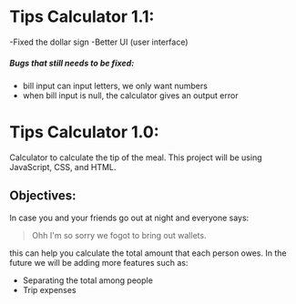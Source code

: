 # Tips Calculator 1.1:
 -Fixed the dollar sign
 -Better UI (user interface)
 ##### Bugs that still needs to be fixed:
 - bill input can input letters, we only want numbers
 - when bill input is null, the calculator gives an output error
 
# Tips Calculator 1.0:
 Calculator to calculate the tip of the meal. This project will be using JavaScript, CSS, and HTML.
 
 ## Objectives:
In case you and your friends go out at night and everyone says:
> Ohh I'm so sorry we fogot to bring out wallets.

this can help you calculate the total amount that each person owes. In the future we will be adding more features such as:
- Separating the total among people
- Trip expenses

 
 
